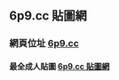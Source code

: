## 6p9.cc 貼圖網
### 網頁位址 [6p9.cc](https://6p9.cc/ "6p9.cc")
#### 最全成人貼圖 [6p9.cc 貼圖網](https://6p9.cc/ "6p9.cc")
